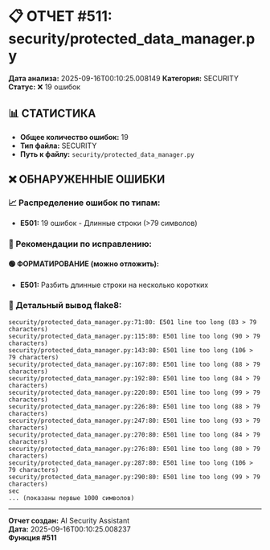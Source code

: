 # 📋 ОТЧЕТ #511: security/protected_data_manager.py

**Дата анализа:** 2025-09-16T00:10:25.008149
**Категория:** SECURITY
**Статус:** ❌ 19 ошибок

## 📊 СТАТИСТИКА

- **Общее количество ошибок:** 19
- **Тип файла:** SECURITY
- **Путь к файлу:** `security/protected_data_manager.py`

## ❌ ОБНАРУЖЕННЫЕ ОШИБКИ

### 📈 Распределение ошибок по типам:

- **E501:** 19 ошибок - Длинные строки (>79 символов)

### 🎯 Рекомендации по исправлению:

#### 🟢 ФОРМАТИРОВАНИЕ (можно отложить):
- **E501:** Разбить длинные строки на несколько коротких

### 📝 Детальный вывод flake8:

```
security/protected_data_manager.py:71:80: E501 line too long (83 > 79 characters)
security/protected_data_manager.py:115:80: E501 line too long (90 > 79 characters)
security/protected_data_manager.py:143:80: E501 line too long (106 > 79 characters)
security/protected_data_manager.py:167:80: E501 line too long (88 > 79 characters)
security/protected_data_manager.py:192:80: E501 line too long (84 > 79 characters)
security/protected_data_manager.py:220:80: E501 line too long (99 > 79 characters)
security/protected_data_manager.py:226:80: E501 line too long (88 > 79 characters)
security/protected_data_manager.py:247:80: E501 line too long (93 > 79 characters)
security/protected_data_manager.py:270:80: E501 line too long (84 > 79 characters)
security/protected_data_manager.py:276:80: E501 line too long (80 > 79 characters)
security/protected_data_manager.py:287:80: E501 line too long (106 > 79 characters)
security/protected_data_manager.py:290:80: E501 line too long (99 > 79 characters)
sec
... (показаны первые 1000 символов)
```

---
**Отчет создан:** AI Security Assistant  
**Дата:** 2025-09-16T00:10:25.008237  
**Функция #511**
